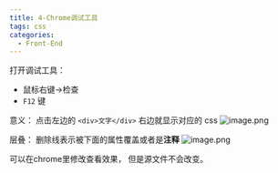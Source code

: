 ```yaml
---
title: 4-Chrome调试工具
tags: css
categories:
  - Front-End
---
```

打开调试工具：
- 鼠标右键->检查
- `F12` 键

意义：
点击左边的 `<div>文字</div>` 右边就显示对应的 css
![image.png](https://illyber-images.oss-cn-chengdu.aliyuncs.com/202307311833560.png)

层叠：
删除线表示被下面的属性覆盖或者是**注释**
![image.png](https://illyber-images.oss-cn-chengdu.aliyuncs.com/202307311835344.png)

可以在chrome里修改查看效果， 但是源文件不会改变。